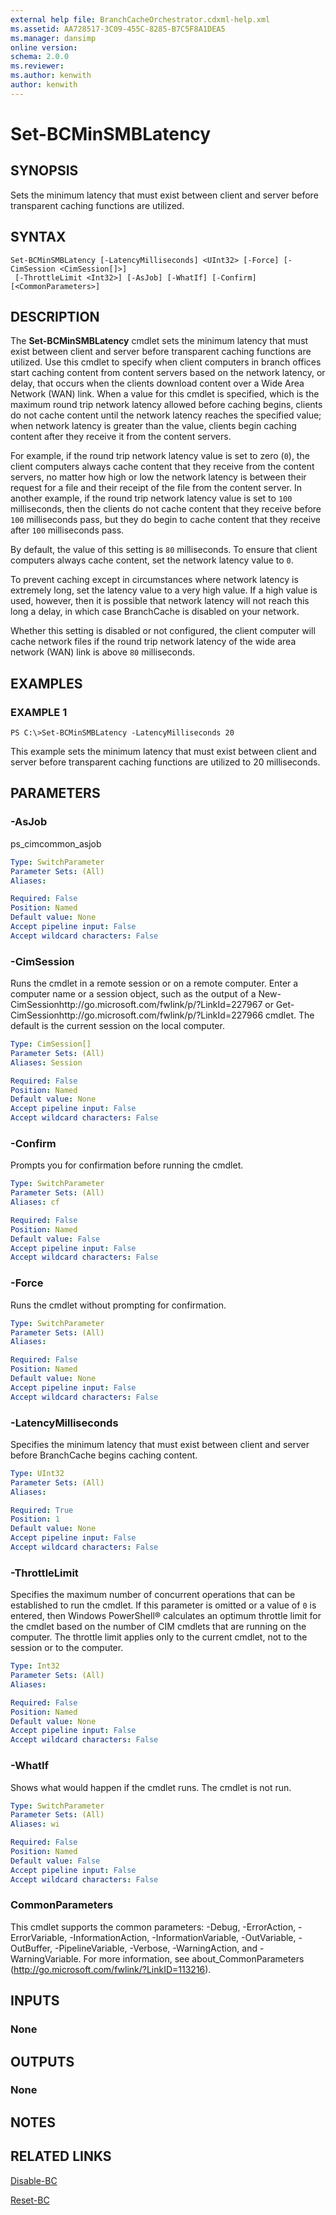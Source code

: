 ```yaml
---
external help file: BranchCacheOrchestrator.cdxml-help.xml
ms.assetid: AA728517-3C09-455C-8285-B7C5F8A1DEA5
ms.manager: dansimp
online version: 
schema: 2.0.0
ms.reviewer:
ms.author: kenwith
author: kenwith
---
```


# Set-BCMinSMBLatency

## SYNOPSIS
Sets the minimum latency that must exist between client and server before transparent caching functions are utilized.

## SYNTAX

```
Set-BCMinSMBLatency [-LatencyMilliseconds] <UInt32> [-Force] [-CimSession <CimSession[]>]
 [-ThrottleLimit <Int32>] [-AsJob] [-WhatIf] [-Confirm] [<CommonParameters>]
```

## DESCRIPTION
The **Set-BCMinSMBLatency** cmdlet sets the minimum latency that must exist between client and server before transparent caching functions are utilized.
Use this cmdlet to specify when client computers in branch offices start caching content from content servers based on the network latency, or delay, that occurs when the clients download content over a Wide Area Network (WAN) link.
When a value for this cmdlet is specified, which is the maximum round trip network latency allowed before caching begins, clients do not cache content until the network latency reaches the specified value; when network latency is greater than the value, clients begin caching content after they receive it from the content servers.

For example, if the round trip network latency value is set to zero (`0`), the client computers always cache content that they receive from the content servers, no matter how high or low the network latency is between their request for a file and their receipt of the file from the content server.
In another example, if the round trip network latency value is set to `100` milliseconds, then the clients do not cache content that they receive before `100` milliseconds pass, but they do begin to cache content that they receive after `100` milliseconds pass.

By default, the value of this setting is `80` milliseconds.
To ensure that client computers always cache content, set the network latency value to `0`.

To prevent caching except in circumstances where network latency is extremely long, set the latency value to a very high value.
If a high value is used, however, then it is possible that network latency will not reach this long a delay, in which case BranchCache is disabled on your network.

Whether this setting is disabled or not configured, the client computer will cache network files if the round trip network latency of the wide area network (WAN) link is above `80` milliseconds.

## EXAMPLES

### EXAMPLE 1
```
PS C:\>Set-BCMinSMBLatency -LatencyMilliseconds 20
```

This example sets the minimum latency that must exist between client and server before transparent caching functions are utilized to 20 milliseconds.

## PARAMETERS

### -AsJob
ps_cimcommon_asjob

```yaml
Type: SwitchParameter
Parameter Sets: (All)
Aliases: 

Required: False
Position: Named
Default value: None
Accept pipeline input: False
Accept wildcard characters: False
```

### -CimSession
Runs the cmdlet in a remote session or on a remote computer.
Enter a computer name or a session object, such as the output of a New-CimSessionhttp://go.microsoft.com/fwlink/p/?LinkId=227967 or Get-CimSessionhttp://go.microsoft.com/fwlink/p/?LinkId=227966 cmdlet.
The default is the current session on the local computer.

```yaml
Type: CimSession[]
Parameter Sets: (All)
Aliases: Session

Required: False
Position: Named
Default value: None
Accept pipeline input: False
Accept wildcard characters: False
```

### -Confirm
Prompts you for confirmation before running the cmdlet.

```yaml
Type: SwitchParameter
Parameter Sets: (All)
Aliases: cf

Required: False
Position: Named
Default value: False
Accept pipeline input: False
Accept wildcard characters: False
```

### -Force
Runs the cmdlet without prompting for confirmation.

```yaml
Type: SwitchParameter
Parameter Sets: (All)
Aliases: 

Required: False
Position: Named
Default value: None
Accept pipeline input: False
Accept wildcard characters: False
```

### -LatencyMilliseconds
Specifies the minimum latency that must exist between client and server before BranchCache begins caching content.

```yaml
Type: UInt32
Parameter Sets: (All)
Aliases: 

Required: True
Position: 1
Default value: None
Accept pipeline input: False
Accept wildcard characters: False
```

### -ThrottleLimit
Specifies the maximum number of concurrent operations that can be established to run the cmdlet.
If this parameter is omitted or a value of `0` is entered, then Windows PowerShell® calculates an optimum throttle limit for the cmdlet based on the number of CIM cmdlets that are running on the computer.
The throttle limit applies only to the current cmdlet, not to the session or to the computer.

```yaml
Type: Int32
Parameter Sets: (All)
Aliases: 

Required: False
Position: Named
Default value: None
Accept pipeline input: False
Accept wildcard characters: False
```

### -WhatIf
Shows what would happen if the cmdlet runs.
The cmdlet is not run.

```yaml
Type: SwitchParameter
Parameter Sets: (All)
Aliases: wi

Required: False
Position: Named
Default value: False
Accept pipeline input: False
Accept wildcard characters: False
```

### CommonParameters
This cmdlet supports the common parameters: -Debug, -ErrorAction, -ErrorVariable, -InformationAction, -InformationVariable, -OutVariable, -OutBuffer, -PipelineVariable, -Verbose, -WarningAction, and -WarningVariable. For more information, see about_CommonParameters (http://go.microsoft.com/fwlink/?LinkID=113216).

## INPUTS

### None

## OUTPUTS

### None

## NOTES

## RELATED LINKS

[Disable-BC](./Disable-BC.md)

[Reset-BC](./Reset-BC.md)


